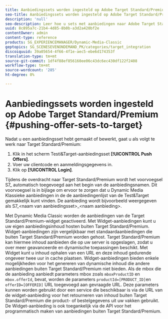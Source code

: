 ```yaml
---
title: Aanbiedingssets worden ingesteld op Adobe Target Standard/Premium
seo-title: Aanbiedingssets worden ingesteld op Adobe Target Standard/Premium
description: 'null'
seo-description: Leer hoe u sets met aanbiedingen naar Adobe Target Standard/Premium kunt verzenden.
uuid: 8c895a7c-21b4-4d85-8b0b-a3d2a420bf2e
contentOwner: admin
content-type: reference
products: SG_EXPERIENCEMANAGER/Dynamic-Media-Classic
geptopics: SG_SCENESEVENONDEMAND_PK/categories/target_integration
discoiquuid: 39a05654-4f66-4f1e-aec5-ebe6d174353f
translation-type: tm+mt
source-git-commit: 1df4f88ef856160ee06c43dc6ec430df122f2408
workflow-type: tm+mt
source-wordcount: '285'
ht-degree: 0%

---
```



# Aanbiedingssets worden ingesteld op Adobe Target Standard/Premium {#pushing-offer-sets-to-target}

Nadat u een aanbiedingsset hebt gemaakt of bewerkt, gaat u als volgt te werk naar Target Standard/Premium:

1. Klik in het scherm Testi&amp;Target-aanbiedingsset **[!UICONTROL Push Offers]**.
1. Voer uw clientcode en aanmeldingsgegevens in.
1. Klik op **[!UICONTROL Login]**.

Tijdens de overdracht naar Target Standard/Premium wordt het voorvoegsel S7_ automatisch toegevoegd aan het begin van de aanbiedingsnamen. Dit voorvoegsel is in bijlage om ervoor te zorgen dat u Dynamic Media Klassieke aanbiedingen in de de aanbiedingenlijst van de Test&amp;Target gemakkelijk kunt vinden. De aanbieding wordt bijvoorbeeld weergegeven als S7_&lt;naam van aanbiedingsset>_&lt;naam aanbieding>.

Met Dynamic Media Classic worden de aanbiedingen van de Target Standard/Premium-widget geactiveerd. Met Widget-aanbiedingen kunt u uw eigen aanbiedingsinhoud hosten buiten Target Standard/Premium. Widget-aanbiedingen zijn vergelijkbaar met standaardaanbiedingen die buiten Target Standard/Premium worden gehost. Target Standard/Premium kan hiermee inhoud aanbieden die op uw server is opgeslagen, zodat u over meer geavanceerde en dynamische toepassingen beschikt. Met Widget kunt u inhoud ophalen van een URL en deze inhoud gedurende ongeveer twee uur in cache plaatsen. Widget-aanbiedingen bieden enkele mogelijkheden voor het genereren van dynamische inhoud die andere aanbiedingen buiten Target Standard/Premium niet bieden. Als de mbox die de aanbieding aanbiedt parameters mbox zoals `mboxProductID` en `mbox.offerId`, bevat, worden de parameters `productId=[PRODUCT_ID]`en `offerID=[OFFERID]` URL toegevoegd aan gevraagde URL. Deze parameters kunnen worden gebruikt door een service die beschikbaar is via de URL van de widget-aanbieding voor het retourneren van inhoud buiten Target Standard/Premium die product- of bestelgegevens uit uw vakken gebruikt. De Widget-aanbieding is ook toegankelijk via de API voor het programmatisch maken van aanbiedingen buiten Target Standard/Premium.
